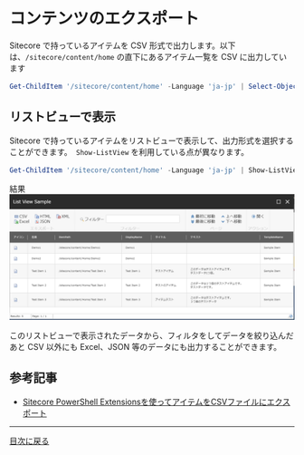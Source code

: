 # コンテンツのエクスポート

Sitecore で持っているアイテムを CSV 形式で出力します。以下は、`/sitecore/content/home` の直下にあるアイテム一覧を CSV に出力しています
```PowerShell
Get-ChildItem '/sitecore/content/home' -Language 'ja-jp' | Select-Object Name,ItemPath,DisplayName,Title,Text | Export-CSV 'C:\Temp\test.csv' -Encoding UTF8 -NoTypeInformation
```
## リストビューで表示
Sitecore で持っているアイテムをリストビューで表示して、出力形式を選択することができます。` Show-ListView` を利用している点が異なります。
```PowerShell
Get-ChildItem '/sitecore/content/home' -Language 'ja-jp' | Show-ListView -Property Name,ItemPath,DisplayName,Title,Text,TemplateName -Title "List View Sample"
```
結果
<img src="images/export1.png" alt="Show-ListView">

このリストビューで表示されたデータから、フィルタをしてデータを絞り込んだあと CSV 以外にも Excel、JSON 等のデータにも出力することができます。

## 参考記事
* [Sitecore PowerShell Extensionsを使ってアイテムをCSVファイルにエクスポート
](https://www.pine4.net/Memo2/Article/Archive/Export-Item-to-CSV-with-Sitecore-PowerShell-Extensions)

---
[目次に戻る](../)